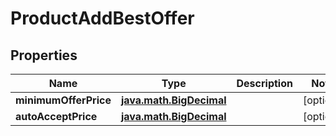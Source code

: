 
# ProductAddBestOffer

## Properties
| Name | Type | Description | Notes |
| ------------ | ------------- | ------------- | ------------- |
| **minimumOfferPrice** | [**java.math.BigDecimal**](java.math.BigDecimal.md) |  |  [optional] |
| **autoAcceptPrice** | [**java.math.BigDecimal**](java.math.BigDecimal.md) |  |  [optional] |



